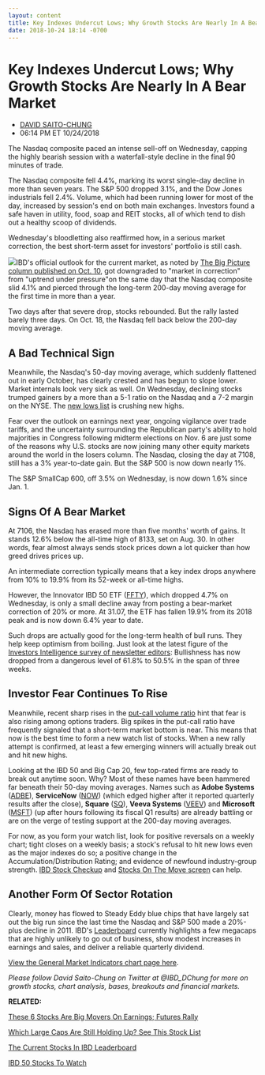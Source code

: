 ```yaml
---
layout: content
title: Key Indexes Undercut Lows; Why Growth Stocks Are Nearly In A Bear Market
date: 2018-10-24 18:14 -0700
---
```



Key Indexes Undercut Lows; Why Growth Stocks Are Nearly In A Bear Market
=========================================================================




* [DAVID SAITO-CHUNG](https://www.investors.com/author/chungd/ "Posts by DAVID SAITO-CHUNG")
* 06:14 PM ET 10/24/2018




The Nasdaq composite paced an intense sell-off on Wednesday, capping the highly bearish session with a waterfall-style decline in the final 90 minutes of trade.




The Nasdaq composite fell 4.4%, marking its worst single-day decline in more than seven years. The S&P 500 dropped 3.1%, and the Dow Jones industrials fell 2.4%. Volume, which had been running lower for most of the day, increased by session's end on both main exchanges. Investors found a safe haven in utility, food, soap and REIT stocks, all of which tend to dish out a healthy scoop of dividends.


Wednesday's bloodletting also reaffirmed how, in a serious market correction, the best short-term asset for investors' portfolio is still cash.


![](https://www.investors.com/wp-content/uploads/2018/10/MP_102418-216x300.jpg)IBD's official outlook for the current market, as noted by [The Big Picture column published on Oct. 10](https://www.investors.com/market-trend/the-big-picture/bears-stocks-correction/), got downgraded to "market in correction" from "uptrend under pressure"on the same day that the Nasdaq composite slid 4.1% and pierced through the long-term 200-day moving average for the first time in more than a year.


Two days after that severe drop, stocks rebounded. But the rally lasted barely three days. On Oct. 18, the Nasdaq fell back below the 200-day moving average.


A Bad Technical Sign
--------------------


Meanwhile, the Nasdaq's 50-day moving average, which suddenly flattened out in early October, has clearly crested and has begun to slope lower. Market internals look very sick as well. On Wednesday, declining stocks trumped gainers by a more than a 5-1 ratio on the Nasdaq and a 7-2 margin on the NYSE. The [new lows list](https://www.investors.com/data-tables/new-high-list-oct-23-2018/) is crushing new highs.


Fear over the outlook on earnings next year, ongoing vigilance over trade tariffs, and the uncertainty surrounding the Republican party's ability to hold majorities in Congress following midterm elections on Nov. 6 are just some of the reasons why U.S. stocks are now joining many other equity markets around the world in the losers column. The Nasdaq, closing the day at 7108, still has a 3% year-to-date gain. But the S&P 500 is now down nearly 1%.


The S&P SmallCap 600, off 3.5% on Wednesday, is now down 1.6% since Jan. 1.


Signs Of A Bear Market
----------------------


At 7106, the Nasdaq has erased more than five months' worth of gains. It stands 12.6% below the all-time high of 8133, set on Aug. 30. In other words, fear almost always sends stock prices down a lot quicker than how greed drives prices up.


An intermediate correction typically means that a key index drops anywhere from 10% to 19.9% from its 52-week or all-time highs.


However, the Innovator IBD 50 ETF ([FFTY](https://research.investors.com/quote.aspx?symbol=FFTY)), which dropped 4.7% on Wednesday, is only a small decline away from posting a bear-market correction of 20% or more. At 31.07, the ETF has fallen 19.9% from its 2018 peak and is now down 6.4% year to date.


Such drops are actually good for the long-term health of bull runs. They help keep optimism from boiling. Just look at the latest figure of the [Investors Intelligence survey of newsletter editors](https://research.investors.com/psychological-market-indicators/): Bullishness has now dropped from a dangerous level of 61.8% to 50.5% in the span of three weeks.


Investor Fear Continues To Rise
-------------------------------


Meanwhile, recent sharp rises in the [put-call volume ratio](https://research.investors.com/psychological-market-indicators/chart?type=putcall) hint that fear is also rising among options traders. Big spikes in the put-call ratio have frequently signaled that a short-term market bottom is near. This means that now is the best time to form a new watch list of stocks. When a new rally attempt is confirmed, at least a few emerging winners will actually break out and hit new highs.


Looking at the IBD 50 and Big Cap 20, few top-rated firms are ready to break out anytime soon. Why? Most of these names have been hammered far beneath their 50-day moving averages. Names such as **Adobe Systems** ([ADBE](https://research.investors.com/quote.aspx?symbol=ADBE)), **ServiceNow** ([NOW](https://research.investors.com/quote.aspx?symbol=NOW)) (which edged higher after it reported quarterly results after the close), **Square** ([SQ](https://research.investors.com/quote.aspx?symbol=SQ)), **Veeva Systems** ([VEEV](https://research.investors.com/quote.aspx?symbol=VEEV)) and **Microsoft** ([MSFT](https://research.investors.com/quote.aspx?symbol=MSFT)) (up after hours following its fiscal Q1 results) are already battling or are on the verge of testing support at the 200-day moving averages.


For now, as you form your watch list, look for positive reversals on a weekly chart; tight closes on a weekly basis; a stock's refusal to hit new lows even as the major indexes do so; a positive change in the Accumulation/Distribution Rating; and evidence of newfound industry-group strength. [IBD Stock Checkup](https://research.investors.com/stock-checkup/) and [Stocks On The Move screen](https://research.investors.com/stocksonthemove.aspx) can help.


Another Form Of Sector Rotation
-------------------------------


Clearly, money has flowed to Steady Eddy blue chips that have largely sat out the big run since the last time the Nasdaq and S&P 500 made a 20%-plus decline in 2011. IBD's [Leaderboard](https://leaderboard.investors.com/#/leaders/leadersnearabuypoint) currently highlights a few megacaps that are highly unlikely to go out of business, show modest increases in earnings and sales, and deliver a reliable quarterly dividend.


[View the General Market Indicators chart page here](https://www.investors.com/wp-content/uploads/2018/10/IBD2410152501GMI.pdf).


*Please follow David Saito-Chung on Twitter at @IBD\_DChung for more on growth stocks, chart analysis, bases, breakouts and financial markets.*


**RELATED:**


[These 6 Stocks Are Big Movers On Earnings; Futures Rally](https://www.investors.com/market-trend/stock-market-today/dow-jones-futures-tesla-stock-microsoft-visa-amd-earnings/)


[Which Large Caps Are Still Holding Up? See This Stock List](https://research.investors.com/stock-lists/big-cap-20/)


[The Current Stocks In IBD Leaderboard](https://leaderboard.investors.com/#/leaders/leadersnearabuypoint)


[IBD 50 Stocks To Watch](https://www.investors.com/research/ibd-50-growth-stocks-to-watch/)




